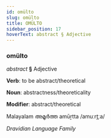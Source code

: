 ```yaml
---
id: omülto
slug: omülto
title: OMÜLTO
sidebar_position: 17
hoverText: abstract § Adjective
---
```


### omülto

*abstract* **§** Adjective

**Verb**: to be abstract/theoretical

**Noun**: abstractness/theoreticality

**Modifier**: abstract/theoretical

Malayalam അമൂർത്ത amūṟtta /amuːrt̪ːa/

*Dravidian Language Family*